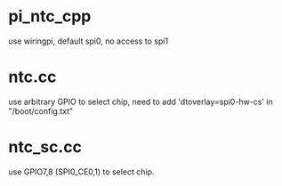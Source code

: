 # pi_ntc_cpp

use wiringpi, default spi0, no access to spi1

# ntc.cc
use arbitrary GPIO to select chip, need to add 'dtoverlay=spi0-hw-cs' in "/boot/config.txt"

# ntc_sc.cc
use GPIO7,8 (SPI0_CE0,1) to select chip.

